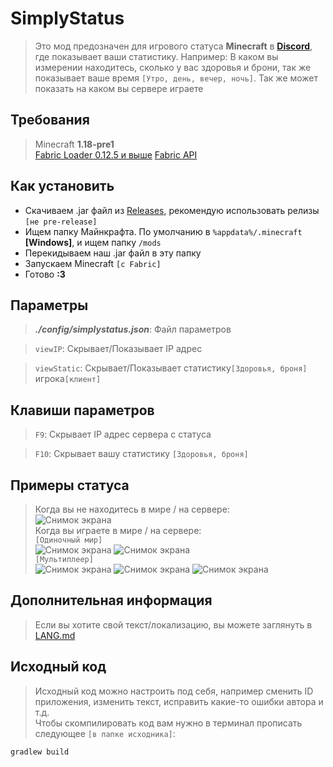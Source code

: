 # SimplyStatus
> Это мод предозначен для игрового статуса **Minecraft** в **[Discord](https://discord.com/)**, где показывает ваши статистику. Например: В каком вы измерении находитесь, сколько у вас здоровья и брони, так же показывает ваше время `[Утро, день, вечер, ночь]`. Так же может показать на каком вы сервере играете
## Требования
> Minecraft **1.18-pre1**<br>
> [Fabric Loader 0.12.5 и выше](https://fabricmc.net/use)
> [Fabric API](https://www.curseforge.com/minecraft/mc-mods/fabric-api)
## Как установить
* Скачиваем .jar файл из [Releases](https://github.com/not-simply-kel/SimplyStatus-fabric/releases 'GitHub'), рекомендую использовать релизы `[не pre-release]`<br>
* Ищем папку Майнкрафта. По умолчанию в `%appdata%/.minecraft` **\[Windows\]**, и ищем папку `/mods`
* Перекидываем наш .jar файл в эту папку
* Запускаем Minecraft `[с Fabric]`
* Готово **:3**
## Параметры
> ***./config/simplystatus.json***: Файл параметров <br>

> `viewIP`: Скрывает/Показывает IP адрес <br>

> `viewStatic`: Скрывает/Показывает статистику`[Здоровья, броня]` игрока`[клиент]` 
## Клавиши параметров
> `F9`: Скрывает IP адрес сервера с статуса <br>

> `F10`: Скрывает вашу статистику `[Здоровья, броня]`
## Примеры статуса
> Когда вы не находитесь в мире / на сервере:<br>
> ![Снимок экрана](https://cdn.discordapp.com/attachments/906948185077973013/906948216803688488/IMG_20211107_194758.png) <br>
> Когда вы играете в мире / на сервере:<br>
> `[Одиночный мир]` <br>
> ![Снимок экрана](https://cdn.discordapp.com/attachments/906948185077973013/906948217088933918/IMG_20211107_194728.png)
> ![Снимок экрана](https://cdn.discordapp.com/attachments/906948185077973013/906948217411891210/IMG_20211107_194710.png) <br>
> `[Мультиплеер]` <br>
> ![Снимок экрана](https://cdn.discordapp.com/attachments/906948185077973013/906948217705472010/IMG_20211107_194643.png)
> ![Снимок экрана](https://cdn.discordapp.com/attachments/906948185077973013/906948218187812915/IMG_20211107_194621.png)
> ![Снимок экрана](https://cdn.discordapp.com/attachments/906948185077973013/906948218561122304/IMG_20211107_194559.png)
## Дополнительная информация
> Если вы хотите свой текст/локализацию, вы можете заглянуть в [LANG.md](https://github.com/not-simply-kel/SimplyStatus-fabric/blob/main/LANG.md)
## Исходный код
> Исходный код можно настроить под себя, например сменить ID приложения, изменить текст, исправить какие-то ошибки автора и т.д.<br>
> Чтобы скомпилировать код вам нужно в терминал прописать следующее `[в папке исходника]`:
```
gradlew build
```

